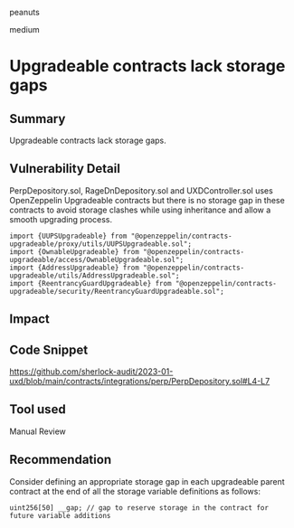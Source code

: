 peanuts

medium

# Upgradeable contracts lack storage gaps

## Summary

Upgradeable contracts lack storage gaps.

## Vulnerability Detail

PerpDepository.sol, RageDnDepository.sol and UXDController.sol uses OpenZeppelin Upgradeable contracts but there is no storage gap in these contracts to avoid storage clashes while using inheritance and allow a smooth upgrading process.

```solidity
import {UUPSUpgradeable} from "@openzeppelin/contracts-upgradeable/proxy/utils/UUPSUpgradeable.sol";
import {OwnableUpgradeable} from "@openzeppelin/contracts-upgradeable/access/OwnableUpgradeable.sol";
import {AddressUpgradeable} from "@openzeppelin/contracts-upgradeable/utils/AddressUpgradeable.sol";
import {ReentrancyGuardUpgradeable} from "@openzeppelin/contracts-upgradeable/security/ReentrancyGuardUpgradeable.sol";
```

## Impact

## Code Snippet

https://github.com/sherlock-audit/2023-01-uxd/blob/main/contracts/integrations/perp/PerpDepository.sol#L4-L7

## Tool used

Manual Review

## Recommendation

Consider defining an appropriate storage gap in each upgradeable parent contract at the end of all the storage variable definitions as follows:

```solidity
uint256[50] __gap; // gap to reserve storage in the contract for future variable additions
```